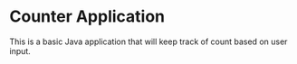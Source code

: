 # Counter Application

This is a basic Java application that will keep track of count based on user input.
